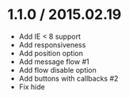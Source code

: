 # 1.1.0 / 2015.02.19

  * Add IE < 8 support
  * Add responsiveness
  * Add position option
  * Add message flow #1
  * Add flow disable option
  * Add buttons with callbacks #2
  * Fix hide
